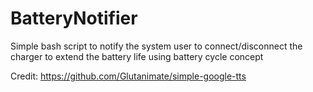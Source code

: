 # BatteryNotifier
Simple bash script to notify the system user to connect/disconnect the charger to extend the battery life using battery cycle concept

Credit: https://github.com/Glutanimate/simple-google-tts
